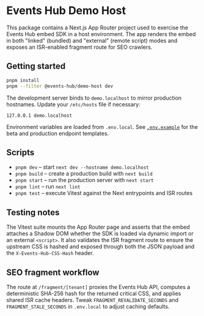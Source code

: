 # Events Hub Demo Host

This package contains a Next.js App Router project used to exercise the Events Hub embed SDK in a host environment. The app renders the embed in both "linked" (bundled) and "external" (remote script) modes and exposes an ISR-enabled fragment route for SEO crawlers.

## Getting started

```bash
pnpm install
pnpm --filter @events-hub/demo-host dev
```

The development server binds to `demo.localhost` to mirror production hostnames. Update your `/etc/hosts` file if necessary:

```
127.0.0.1 demo.localhost
```

Environment variables are loaded from `.env.local`. See [`.env.example`](./.env.example) for the beta and production endpoint templates.

## Scripts

- `pnpm dev` – start `next dev --hostname demo.localhost`
- `pnpm build` – create a production build with `next build`
- `pnpm start` – run the production server with `next start`
- `pnpm lint` – run `next lint`
- `pnpm test` – execute Vitest against the Next entrypoints and ISR routes

## Testing notes

The Vitest suite mounts the App Router page and asserts that the embed attaches a Shadow DOM whether the SDK is loaded via dynamic import or an external `<script>`. It also validates the ISR fragment route to ensure the upstream CSS is hashed and exposed through both the JSON payload and the `X-Events-Hub-CSS-Hash` header.

## SEO fragment workflow

The route at `/fragment/[tenant]` proxies the Events Hub API, computes a deterministic SHA-256 hash for the returned critical CSS, and applies shared ISR cache headers. Tweak `FRAGMENT_REVALIDATE_SECONDS` and `FRAGMENT_STALE_SECONDS` in `.env.local` to adjust caching defaults.
